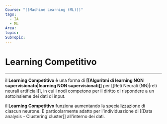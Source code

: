 ```yaml
---
Course: "[[Machine Learning (ML)]]"
tags:
  - IA
  - ML
Area: 
topic: 
SubTopic:
---
```

# Learning Competitivo
---
il __Learning Competitivo__ è una forma di  __[[Algoritmi di learning NON supervisionato|learning NON supervisionati]]__ per [[Reti Neurali (NN)|reti neurali artificiali]], in cui i nodi competono per il diritto di rispondere a un sottoinsieme dei dati di input.  

il __Learning Competitivo__ funziona aumentando la specializzazione di ciascun neurone. È particolarmente adatto per l'individuazione di [[Data analysis -  Clustering|cluster]] all'interno dei dati.  
